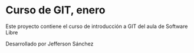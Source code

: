 # Curso de GIT, enero

Este proyecto contiene el curso de introducción a GIT del aula de Software Libre

Desarrollado por Jefferson Sánchez
